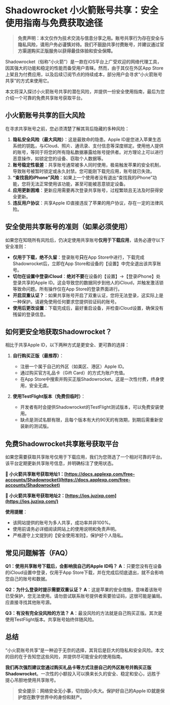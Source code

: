 # Shadowrocket 小火箭账号共享：安全使用指南与免费获取途径

> **免责声明：本文仅作为技术交流与信息分享之用。账号共享行为存在安全与隐私风险，请用户务必谨慎对待。我们不鼓励共享付费账号，并建议通过官方渠道购买正版服务以获得最佳体验和安全保障。**

Shadowrocket（俗称“小火箭”）是一款在iOS平台上广受欢迎的网络代理工具，因其强大的功能和稳定的性能而备受用户青睐。然而，由于其仅在外区App Store上架且为付费应用，以及后续订阅节点的持续成本，部分用户会寻求“小火箭账号共享”的方式来使用它。

本文将深入探讨小火箭账号共享的潜在风险，并提供一份安全使用指南，最后为您介绍一个可靠的免费共享账号获取平台。

## 小火箭账号共享的巨大风险

在寻求共享账号之前，您必须清楚了解其背后隐藏的多种风险：

1.  **隐私安全风险（最大风险）**：这是最致命的隐患。Apple ID是您进入苹果生态系统的钥匙，与iCloud、照片、通讯录、支付信息等深度绑定。使用他人提供的账号，等同于将您的所有隐私数据暴露给账号提供者。对方理论上可以进行恶意操作，如锁定您的设备、窃取个人数据等。
2.  **账号稳定性极差**：共享账号通常被多人同时使用，极易触发苹果的安全机制，导致账号被暂时锁定或永久封禁。您可能刚下载完应用，账号就已失效。
3.  **“查找我的iPhone”风险**：如果上一个使用者没有退出“查找我的iPhone”功能，您将无法正常使用该功能，甚至可能被恶意锁定设备。
4.  **应用更新困难**：更新应用需要再次登录共享账号，过程繁琐且无法及时获得安全更新。
5.  **违反用户协议**：共享Apple ID直接违反了苹果的用户协议，存在一定的法律风险。

## 安全使用共享账号的准则（如果必须使用）

如果您在知晓所有风险后，仍决定使用共享账号**仅用于下载应用**，请务必遵守以下安全准则：

*   **仅用于下载，绝不久留**：登录账号**只**在App Store中进行，下载完成Shadowrocket后，立即在App Store和设备的【设置】中完全退出该共享账号。
*   **切勿在设置中登录iCloud**：**绝对不要**在设备的【设置】→【登录iPhone】处登录共享的Apple ID。这会导致您的数据同步到他人的iCloud，并触发激活锁等致命问题。所有操作仅在App Store的登录界面进行。
*   **开启双重认证？**：如果共享账号开启了双重认证，您将无法登录，这实际上是一种保护。请避免使用任何要求您提供验证码的账号。
*   **使用后更改设置**：下载完成后，最好重启设备，并检查iCloud设置，确保没有残留的登录信息。

## 如何更安全地获取Shadowrocket？

相比于共享Apple ID，以下两种方式是更安全、更可靠的选择：

1.  **自行购买正版（最推荐）**：
    *   注册一个属于自己的外区（如美区、港区）Apple ID。
    *   通过购买官方礼品卡（Gift Card）的方式为账户充值。
    *   在App Store中搜索并购买正版Shadowrocket。这是一次性付费，终身使用，安全无虞。

2.  **使用TestFlight版本（免费但临时）**：
    *   开发者有时会提供Shadowrocket的TestFlight测试版本，可以免费安装使用。
    *   缺点是测试名额有限，且每个版本有大约90天的有效期，到期后需重新安装新的测试版。

## 免费Shadowrocket共享账号获取平台

如果您需要获取共享账号仅用于下载应用，我们为您筛选了一个相对可靠的平台。该平台定期更新共享账号信息，并明确标注了使用状态。

**🔗 小火箭共享账号获取地址1：[https://docs.applexp.com/free-accounts/Shadowrocket](https://docs.applexp.com/free-accounts/Shadowrocket)**

**🔗 小火箭共享账号获取地址2：[https://ios.juzixp.com](https://ios.juzixp.com/)**

**使用提醒**：
*   该网站提供的账号为多人共享，成功率并非100%。
*   使用前请务必详细阅读网站上的使用说明和免责声明。
*   严格遵守上文提到的【安全使用准则】，保护好个人隐私。

## 常见问题解答（FAQ）

**Q1：使用共享账号下载后，会影响我自己的Apple ID吗？**
**A**：只要您没有在设备的iCloud设置中登录，仅用于App Store下载，并在完成后彻底退出，就不会影响您自己的账号和数据。

**Q2：为什么登录时提示需要双重认证？**
**A**：这是苹果的安全措施，意味着该账号已受保护，您无法使用。请勿尝试联系账号提供者索要验证码，这很可能是骗局。应直接寻找其他账号源。

**Q3：有没有完全没风险的方法？**
**A**：最没风险的方法就是自己购买正版。其次是使用TestFlight版本。共享账号始终伴随风险。

## 总结

“小火箭账号共享”是一种迫于无奈的选择，其背后是巨大的隐私和安全风险。本文的目的在于告知您这些风险，并提供尽可能安全的使用指南。

**我们再次强烈建议您通过购买礼品卡等方式注册自己的外区账号并购买正版Shadowrocket**。一次性的小额投入可以换来长久的安全、稳定和安心，远胜于提心吊胆地使用共享账号。

> **安全提示：网络安全无小事，切勿因小失大。保护好自己的Apple ID就是保护您在数字世界中的身份和财产。**
